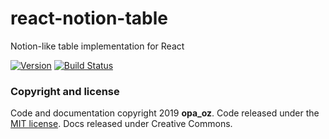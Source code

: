 # react-notion-table

Notion-like table implementation for React

[![Version](https://img.shields.io/badge/license-MIT-green.svg)](https://github.com/opa-oz/react-notion-table/blob/master/LICENSE)
[![Build Status](https://travis-ci.com/opa-oz/react-notion-table.svg?branch=master)](https://travis-ci.com/opa-oz/react-notion-table)

### Copyright and license

Code and documentation copyright 2019 **opa_oz**.
Code released under the [MIT license](https://github.com/opa-oz/react-notion-table/blob/master/LICENSE.md).
Docs released under Creative Commons.
